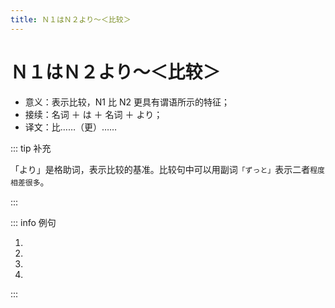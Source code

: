 ```yaml
---
title: Ｎ１はＮ２より～＜比较＞
---
```


# Ｎ１はＮ２より～＜比较＞

- 意义：表示比较，N1 比 N2 更具有谓语所示的特征；
- 接续：名词 ＋ は ＋ 名词 ＋ より；
- 译文：比……（更）……

::: tip 补充

「より」是格助词，表示比较的基准。比较句中可以用副词`「ずっと」`表示二者`程度相差很多`。

:::

::: info 例句

1. <grammer-content sentence="[高橋/たかはし]さん**は**[私/わたし]**より**ずっと[詳/くら]しいですね。" trans="高桥比我了解得多。" />
2. <grammer-content sentence="[京華大学/きょうかだいがく]**は**[北燕大学/ほくえんだいがく]**より**[大/おお]きいです。" trans="京华大学比北燕大学大。" />
3. <grammer-content sentence="[月曜日/げつようび]**は**[火曜日/かようび]**より**（ずっと）[忙/いそが]しいです。" trans="周一比周二忙(得多)。" />
4. <grammer-content sentence="[母/はは]**は**[父/ちち]**より**[朝/あさ][早/はや]く[起/お]きます。" trans="妈妈起的比爸爸早。" />

:::
